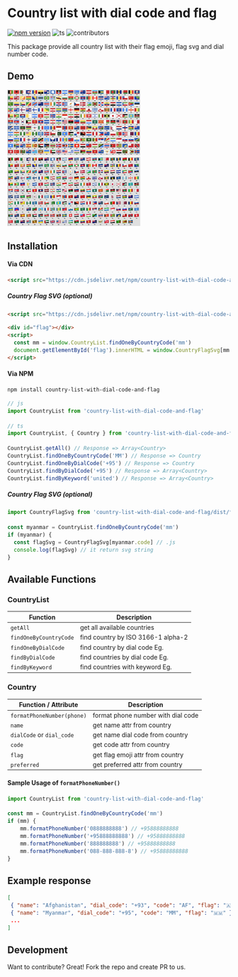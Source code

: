 # Country list with dial code and flag

[![npm version](https://badge.fury.io/js/country-list-with-dial-code-and-flag.svg)](https://badge.fury.io/js/country-list-with-dial-code-and-flag) ![ts](https://badgen.net/badge/Built%20With/TypeScript/blue) ![contributors](https://badgen.net/github/contributors/necessarylion/country-list-with-dial-code-and-flag)

This package provide all country list with their flag emoji, flag svg and dial number code.

## Demo 

<img width="300" src="https://raw.githubusercontent.com/necessarylion/country-list-with-dial-code-and-flag/master/demo/svg.png" /><img width="300" src="https://raw.githubusercontent.com/necessarylion/country-list-with-dial-code-and-flag/master/demo/emoji.png" />

## Installation

#### Via CDN

```html
<script src="https://cdn.jsdelivr.net/npm/country-list-with-dial-code-and-flag/dist/main.js"></script>
```

##### Country Flag SVG (optional)

```html
<script src="https://cdn.jsdelivr.net/npm/country-list-with-dial-code-and-flag/dist/country-flag-svg.js"></script>
```

```html
<div id="flag"></div>
<script>
  const mm = window.CountryList.findOneByCountryCode('mm')
  document.getElementById('flag').innerHTML = window.CountryFlagSvg[mm.code]
</script>
```

#### Via NPM

```sh
npm install country-list-with-dial-code-and-flag
```

```js
// js
import CountryList from 'country-list-with-dial-code-and-flag'

// ts
import CountryList, { Country } from 'country-list-with-dial-code-and-flag'

CountryList.getAll() // Response => Array<Country>
CountryList.findOneByCountryCode('MM') // Response => Country
CountryList.findOneByDialCode('+95') // Response => Country
CountryList.findByDialCode('+95') // Response => Array<Country>
CountryList.findByKeyword('united') // Response => Array<Country>
```

##### Country Flag SVG (optional)

```js
import CountryFlagSvg from 'country-list-with-dial-code-and-flag/dist/flag-svg'

const myanmar = CountryList.findOneByCountryCode('mm')
if (myanmar) {
  const flagSvg = CountryFlagSvg[myanmar.code] // .js
  console.log(flagSvg) // it return svg string
}
```

## Available Functions

### CountryList

| Function               | Description                        |
| ---------------------- | ---------------------------------- |
| `getAll`               | get all available countries        |
| `findOneByCountryCode` | find country by ISO 3166-1 alpha-2 |
| `findOneByDialCode`    | find country by dial code Eg.      |
| `findByDialCode`       | find countries by dial code Eg.    |
| `findByKeyword`        | find countries with keyword Eg.    |

### Country

| Function / Attribute       | Description                        |
| -------------------------- | ---------------------------------- |
| `formatPhoneNumber(phone)` | format phone number with dial code |
| `name`                     | get name attr from country         |
| `dialCode` or `dial_code`  | get name dial code from country    |
| `code`                     | get code attr from country         |
| `flag`                     | get flag emoji attr from country   |
| `preferred`                | get preferred attr from country    |

#### Sample Usage of `formatPhoneNumber()`

```js
import CountryList from 'country-list-with-dial-code-and-flag'

const mm = CountryList.findOneByCountryCode('mm')
if (mm) {
    mm.formatPhoneNumber('0888888888') // +95888888888
    mm.formatPhoneNumber('+95888888888') // +95888888888
    mm.formatPhoneNumber('888888888') // +95888888888
    mm.formatPhoneNumber('088-888-888-8') // +95888888888
}
```

## Example response

```json
[
 { "name": "Afghanistan", "dial_code": "+93", "code": "AF", "flag": "🇦🇫" },
 { "name": "Myanmar", "dial_code": "+95", "code": "MM", "flag": "🇲🇲" }
 ...
]
```

## Development

Want to contribute? Great!
Fork the repo and create PR to us.
